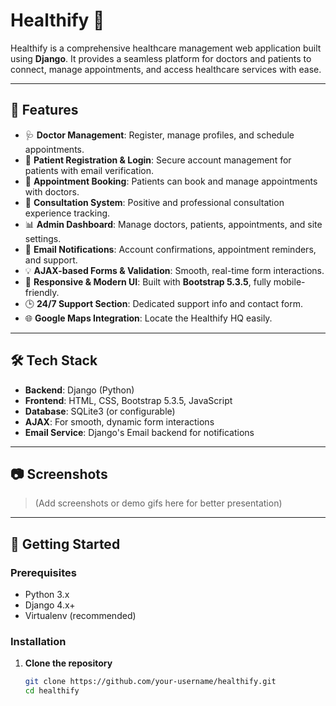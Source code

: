 # Healthify 🏥

Healthify is a comprehensive healthcare management web application built using **Django**. It provides a seamless platform for doctors and patients to connect, manage appointments, and access healthcare services with ease.

---

## 📌 Features

- 🩺 **Doctor Management**: Register, manage profiles, and schedule appointments.
- 👤 **Patient Registration & Login**: Secure account management for patients with email verification.
- 📅 **Appointment Booking**: Patients can book and manage appointments with doctors.
- 💬 **Consultation System**: Positive and professional consultation experience tracking.
- 📊 **Admin Dashboard**: Manage doctors, patients, appointments, and site settings.
- 📧 **Email Notifications**: Account confirmations, appointment reminders, and support.
- 💡 **AJAX-based Forms & Validation**: Smooth, real-time form interactions.
- 📱 **Responsive & Modern UI**: Built with **Bootstrap 5.3.5**, fully mobile-friendly.
- 🕒 **24/7 Support Section**: Dedicated support info and contact form.
- 🌐 **Google Maps Integration**: Locate the Healthify HQ easily.

---

## 🛠️ Tech Stack

- **Backend**: Django (Python)
- **Frontend**: HTML, CSS, Bootstrap 5.3.5, JavaScript
- **Database**: SQLite3 (or configurable)
- **AJAX**: For smooth, dynamic form interactions
- **Email Service**: Django's Email backend for notifications

---

## 📷 Screenshots

> (Add screenshots or demo gifs here for better presentation)

---

## 🚀 Getting Started

### Prerequisites

- Python 3.x
- Django 4.x+
- Virtualenv (recommended)

### Installation

1. **Clone the repository**
   ```bash
   git clone https://github.com/your-username/healthify.git
   cd healthify
